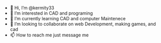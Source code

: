 - 👋 Hi, I’m @kermity33
- 👀 I’m interested in CAD and programing 
- 🌱 I’m currently learning CAD and computer Maintenece
- 💞️ I’m looking to collaborate on web Development, making games, and cad
- 📫 How to reach me just message me

<!---
kermity33/kermity33 is a ✨ special ✨ repository because its `README.md` (this file) appears on your GitHub profile.
You can click the Preview link to take a look at your changes.
--->
